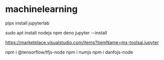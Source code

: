 # machinelearning


pipx install jupyterlab

sudo apt install nodejs npm
deno jupyter --install


https://marketplace.visualstudio.com/items?itemName=ms-toolsai.jupyter

npm i @tensorflow/tfjs-node
npm i numjs
npm i danfojs-node